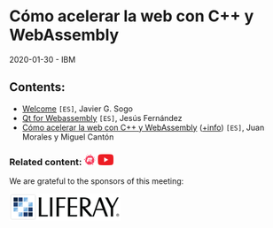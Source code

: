 # Cómo acelerar la web con C++ y WebAssembly
2020-01-30 - IBM

## Contents:
- [Welcome](welcome.pdf) `[ES]`, Javier G. Sogo
- [Qt for Webassembly]() `[ES]`, Jesús Fernández
- [Cómo acelerar la web con C++ y WebAssembly](wasm.pdf) ([+info](https://github.com/graphext/ejemplo_charla_webassembly)) `[ES]`, Juan Morales y Miguel Cantón

### Related content: [<img src="../assets/brand-logos/meetup.svg" alt="meetup" height="20"/>](https://www.meetup.com/es-ES/Madrid-C-Cpp/events/266791791/) [<img src="../assets/brand-logos/youtube.svg" alt="youtube" height="20"/>](https://youtu.be/zflP9jHAYkY)

We are grateful to the sponsors of this meeting:

[<img src="../assets/sponsor-logos/liferay.png" alt="liferay" width="200"/>](https://www.liferay.com/es/home)
